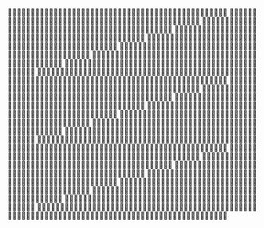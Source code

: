 🧞🧞🧞🧞🧞🧞🧞🧞🧞🧞🧞🧞🧞🧞🧞🧞🧞🧞🧞🧞🧞🧞🧞🧞🧞🧞🧞🧞🧞🧞🧞🧞🧞🧞🧞🧞🧞🧞🧞🧞🧞🧞🧞🧞🧞🧞🧞🧞
🧞🧞🧞🧞🧞🧞🧞🧞🧞🧞🧞🧞🧞🧞🧞🧞🧞🧞🧞🧞🧞🧞🧞🧞🧞🧞🧞🧞🧞🧞🧞🧞🧞🧞🧞🧞🧞🧞🧞🧞🧞🧞🧞🧞🧞🧞🧞🧞
🧞🧞🧞🧞🧞🧞🧞🧞🧞🧞🧞🧞🧞🧞🧞🧞🧞🧞🧞🧞🧞🧞🧞🧞🧞🧞🧞🧞🧞🧞🧞🧞🧞🧞🧞🧞🧞🧞🧞🧞🧞🧞🧞🧞🧞🧞🧞🧞
🧞🧞🧞🧞🧞🧞🧞🧞🧞🧞🧞🧞🧞🧞🧞🧞🧞🧞🧞🧞🧞🧞🧞🧞🧞🧞🧞🧞🧞🧞🧞🧞🧞🧞🧞🧞🧞🧞🧞🧞🧞🧞🧞🧞🧞🧞🧞🧞
🧞🧞🧞🧞🧞🧞🧞🧞🧞🧞🧞🧞🧞🧞🧞🧞🧞🧞🧞🧞🧞🧞🧞🧞🧞🧞🧞🧞🧞🧞🧞🧞🧞🧞🧞🧞🧞🧞🧞🧞🧞🧞🧞🧞🧞🧞🧞🧞
🧞🧞🧞🧞🧞🧞🧞🧞🧞🧞🧞🧞🧞🧞🧞🧞🧞🧞🧞🧞🧞🧞🧞🧞🧞🧞🧞🧞🧞🧞🧞🧞🧞🧞🧞🧞🧞🧞🧞🧞🧞🧞🧞🧞🧞🧞🧞🧞
🧞🧞🧞🧞🧞🧞🧞🧞🧞🧞🧞🧞🧞🧞🧞🧞🧞🧞🧞🧞🧞🧞🧞🧞🧞🧞🧞🧞🧞🧞🧞🧞🧞🧞🧞🧞🧞🧞🧞🧞🧞🧞🧞🧞🧞🧞🧞🧞
🧞🧞🧞🧞🧞🧞🧞🧞🧞🧞🧞🧞🧞🧞🧞🧞🧞🧞🧞🧞🧞🧞🧞🧞🧞🧞🧞🧞🧞🧞🧞🧞🧞🧞🧞🧞🧞🧞🧞🧞🧞🧞🧞🧞🧞🧞🧞🧞
🧞🧞🧞🧞🧞🧞🧞🧞🧞🧞🧞🧞🧞🧞🧞🧞🧞🧞🧞🧞🧞🧞🧞🧞🧞🧞🧞🧞🧞🧞🧞🧞🧞🧞🧞🧞🧞🧞🧞🧞🧞🧞🧞🧞🧞🧞🧞🧞
🧞🧞🧞🧞🧞🧞🧞🧞🧞🧞🧞🧞🧞🧞🧞🧞🧞🧞🧞🧞🧞🧞🧞🧞🧞🧞🧞🧞🧞🧞🧞🧞🧞🧞🧞🧞🧞🧞🧞🧞🧞🧞🧞🧞🧞🧞🧞🧞
🧞🧞🧞🧞🧞🧞🧞🧞🧞🧞🧞🧞🧞🧞🧞🧞🧞🧞🧞🧞🧞🧞🧞🧞🧞🧞🧞🧞🧞🧞🧞🧞🧞🧞🧞🧞🧞🧞🧞🧞🧞🧞🧞🧞🧞🧞🧞🧞
🧞🧞🧞🧞🧞🧞🧞🧞🧞🧞🧞🧞🧞🧞🧞🧞🧞🧞🧞🧞🧞🧞🧞🧞🧞🧞🧞🧞🧞🧞🧞🧞🧞🧞🧞🧞🧞🧞🧞🧞🧞🧞🧞🧞🧞🧞🧞🧞
🧞🧞🧞🧞🧞🧞🧞🧞🧞🧞🧞🧞🧞🧞🧞🧞🧞🧞🧞🧞🧞🧞🧞🧞🧞🧞🧞🧞🧞🧞🧞🧞🧞🧞🧞🧞🧞🧞🧞🧞🧞🧞🧞🧞🧞🧞🧞🧞
🧞🧞🧞🧞🧞🧞🧞🧞🧞🧞🧞🧞🧞🧞🧞🧞🧞🧞🧞🧞🧞🧞🧞🧞🧞🧞🧞🧞🧞🧞🧞🧞🧞🧞🧞🧞🧞🧞🧞🧞🧞🧞🧞🧞🧞🧞🧞🧞
🧞🧞🧞🧞🧞🧞🧞🧞🧞🧞🧞🧞🧞🧞🧞🧞🧞🧞🧞🧞🧞🧞🧞🧞🧞🧞🧞🧞🧞🧞🧞🧞🧞🧞🧞🧞🧞🧞🧞🧞🧞🧞🧞🧞🧞🧞🧞🧞
🧞🧞🧞🧞🧞🧞🧞🧞🧞🧞🧞🧞🧞🧞🧞🧞🧞🧞🧞🧞🧞🧞🧞🧞🧞🧞🧞🧞🧞🧞🧞🧞🧞🧞🧞🧞🧞🧞🧞🧞🧞🧞🧞🧞🧞🧞🧞🧞
🧞🧞🧞🧞🧞🧞🧞🧞🧞🧞🧞🧞🧞🧞🧞🧞🧞🧞🧞🧞🧞🧞🧞🧞🧞🧞🧞🧞🧞🧞🧞🧞🧞🧞🧞🧞🧞🧞🧞🧞🧞🧞🧞🧞🧞🧞🧞🧞
🧞🧞🧞🧞🧞🧞🧞🧞🧞🧞🧞🧞🧞🧞🧞🧞🧞🧞🧞🧞🧞🧞🧞🧞🧞🧞🧞🧞🧞🧞🧞🧞🧞🧞🧞🧞🧞🧞🧞🧞🧞🧞🧞🧞🧞🧞🧞🧞
🧞🧞🧞🧞🧞🧞🧞🧞🧞🧞🧞🧞🧞🧞🧞🧞🧞🧞🧞🧞🧞🧞🧞🧞🧞🧞🧞🧞🧞🧞🧞🧞🧞🧞🧞🧞🧞🧞🧞🧞🧞🧞🧞🧞🧞🧞🧞🧞
🧞🧞🧞🧞🧞🧞🧞🧞🧞🧞🧞🧞🧞🧞🧞🧞🧞🧞🧞🧞🧞🧞🧞🧞🧞🧞🧞🧞🧞🧞🧞🧞🧞🧞🧞🧞🧞🧞🧞🧞🧞🧞🧞🧞🧞🧞🧞🧞
🧞🧞🧞🧞🧞🧞🧞🧞🧞🧞🧞🧞🧞🧞🧞🧞🧞🧞🧞🧞🧞🧞🧞🧞🧞🧞🧞🧞🧞🧞🧞🧞🧞🧞🧞🧞🧞🧞🧞🧞🧞🧞🧞🧞🧞🧞🧞🧞
🧞🧞🧞🧞🧞🧞🧞🧞🧞🧞🧞🧞🧞🧞🧞🧞🧞🧞🧞🧞🧞🧞🧞🧞🧞🧞🧞🧞🧞🧞🧞🧞🧞🧞🧞🧞🧞🧞🧞🧞🧞🧞🧞🧞🧞🧞🧞🧞
🧞🧞🧞🧞🧞🧞🧞🧞🧞🧞🧞🧞🧞🧞🧞🧞🧞🧞🧞🧞🧞🧞🧞🧞🧞🧞🧞🧞🧞🧞🧞🧞🧞🧞🧞🧞🧞🧞🧞🧞🧞🧞🧞🧞🧞🧞🧞🧞
🧞🧞🧞🧞🧞🧞🧞🧞🧞🧞🧞🧞🧞🧞🧞🧞🧞🧞🧞🧞🧞🧞🧞🧞🧞🧞🧞🧞🧞🧞🧞🧞🧞🧞🧞🧞🧞🧞🧞🧞🧞🧞🧞🧞🧞🧞🧞🧞
🧞🧞🧞🧞🧞🧞🧞🧞🧞🧞🧞🧞🧞🧞🧞🧞🧞🧞🧞🧞🧞🧞🧞🧞🧞🧞🧞🧞🧞🧞🧞🧞🧞🧞🧞🧞🧞🧞🧞🧞🧞🧞🧞🧞🧞🧞🧞🧞
🧞🧞🧞🧞🧞🧞🧞🧞🧞🧞🧞🧞🧞🧞🧞🧞🧞🧞🧞🧞🧞🧞🧞🧞🧞🧞🧞🧞🧞🧞🧞🧞🧞🧞🧞🧞🧞🧞🧞🧞🧞🧞🧞🧞🧞🧞🧞🧞
🧞🧞🧞🧞🧞🧞🧞🧞🧞🧞🧞🧞🧞🧞🧞🧞🧞🧞🧞🧞🧞🧞🧞🧞🧞🧞🧞🧞🧞🧞🧞🧞🧞🧞🧞🧞🧞🧞🧞🧞🧞🧞🧞🧞🧞🧞🧞🧞
🧞🧞🧞🧞🧞🧞🧞🧞🧞🧞🧞🧞🧞🧞🧞🧞🧞🧞🧞🧞🧞🧞🧞🧞🧞🧞🧞🧞🧞🧞🧞🧞🧞🧞🧞🧞🧞🧞🧞🧞🧞🧞🧞🧞🧞🧞🧞🧞
